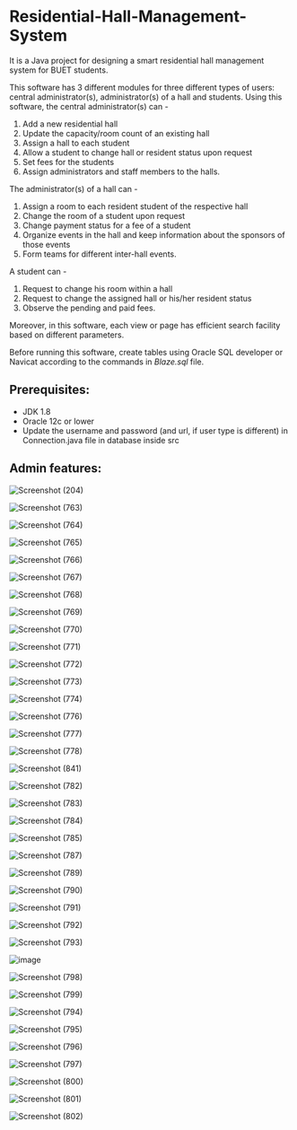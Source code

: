 # Residential-Hall-Management-System

It is a Java project for designing a smart residential hall management system for BUET students.

This software has 3 different modules for three different types of users: central administrator(s), administrator(s) of a hall and students. Using this software, the central administrator(s) can -

1.  Add a new residential hall
2.  Update the capacity/room count of an existing hall 
3.  Assign a hall to each student 
4.  Allow a student to change hall or resident status upon request 
5.  Set fees for the students 
6.  Assign administrators and staff members to the halls.

The administrator(s) of a hall can -

1.  Assign a room to each resident student of the respective hall 
2.  Change the room of a student upon request 
3.  Change payment status for a fee of a student
4.  Organize events in the hall and keep information about the sponsors of those events 
5.  Form teams for different inter-hall events.

A student can - 

1.  Request to change his room within a hall
2.  Request to change the assigned hall or his/her resident status
3.  Observe the pending and paid fees.

Moreover, in this software, each view or page has efficient search facility based on different parameters. 

Before running this software, create tables using Oracle SQL developer or Navicat according to the commands in _Blaze.sql_ file.

## Prerequisites:

- JDK 1.8
- Oracle 12c or lower
- Update the username and password (and url, if user type is different) in Connection.java file in database inside src

## Admin features:

![Screenshot (204)](https://user-images.githubusercontent.com/37974385/112370372-7f012100-8d07-11eb-876b-ae956cdd5246.png)

![Screenshot (763)](https://user-images.githubusercontent.com/37974385/188392972-cd36261b-206b-45d6-8b4a-1aaf26cc00f7.png)

![Screenshot (764)](https://user-images.githubusercontent.com/37974385/188393024-0483c952-4c3b-490f-a6dd-324d8f9fc9a8.png)

![Screenshot (765)](https://user-images.githubusercontent.com/37974385/188393101-6a8c9abb-c26c-4c57-a115-af9eea34a2e5.png)

![Screenshot (766)](https://user-images.githubusercontent.com/37974385/188393795-ce07c5f9-723e-4850-9829-2527b98a177b.png)

![Screenshot (767)](https://user-images.githubusercontent.com/37974385/188393846-e8fa07c9-a0f3-4ce2-be49-d3287bec9339.png)

![Screenshot (768)](https://user-images.githubusercontent.com/37974385/188393916-37c0fd4f-383b-445d-b954-67f03764b159.png)

![Screenshot (769)](https://user-images.githubusercontent.com/37974385/188393957-67bfda42-07b8-40c7-b45e-fe05a1dbe580.png)

![Screenshot (770)](https://user-images.githubusercontent.com/37974385/188393992-e1986999-98e3-4355-91fa-560083bd7313.png)

![Screenshot (771)](https://user-images.githubusercontent.com/37974385/188394042-cbe6090c-01ec-4b5b-b6dd-651bbbe4dda2.png)

![Screenshot (772)](https://user-images.githubusercontent.com/37974385/188394079-61293c36-0705-4f49-83af-4c580040097e.png)

![Screenshot (773)](https://user-images.githubusercontent.com/37974385/188394118-fcc681e2-56f0-47c8-815a-a2df82c07854.png)

![Screenshot (774)](https://user-images.githubusercontent.com/37974385/188394262-3ea600e6-eb52-49e7-b50a-14468d5572d6.png)

![Screenshot (776)](https://user-images.githubusercontent.com/37974385/188394374-c7fb446c-03a5-46da-9362-6db15143cd8b.png)

![Screenshot (777)](https://user-images.githubusercontent.com/37974385/188394428-c39b01d3-387c-4354-935b-0e1ce014a871.png)

![Screenshot (778)](https://user-images.githubusercontent.com/37974385/188394467-87c28f2a-4ec5-42fc-bf48-c6c8ed7d34d3.png)

![Screenshot (841)](https://user-images.githubusercontent.com/37974385/188394714-77f5fd34-1687-4bbd-a671-03307a920274.png)

![Screenshot (782)](https://user-images.githubusercontent.com/37974385/188394775-46d1ef53-8e21-46ac-bc4e-46d2a8fefe9f.png)

![Screenshot (783)](https://user-images.githubusercontent.com/37974385/188394829-8ac51bc8-94dd-4926-8b5f-9fd3eb512ac1.png)

![Screenshot (784)](https://user-images.githubusercontent.com/37974385/188394868-b3d653b1-5c07-43dd-892c-258a2305745d.png)

![Screenshot (785)](https://user-images.githubusercontent.com/37974385/188394914-13276cb6-d243-4c9d-86a5-623f814307de.png)

![Screenshot (787)](https://user-images.githubusercontent.com/37974385/188398058-5ee5937e-716f-484c-a034-1bdcd709438c.png)

![Screenshot (789)](https://user-images.githubusercontent.com/37974385/188398231-78f9ddb8-7df4-4667-9575-6600acc0f5d7.png)

![Screenshot (790)](https://user-images.githubusercontent.com/37974385/188398271-17591d2a-9b0f-44b7-a904-15e5aa51e9ea.png)

![Screenshot (791)](https://user-images.githubusercontent.com/37974385/188398389-b81de941-6b39-4eda-ae6c-605490087aad.png)

![Screenshot (792)](https://user-images.githubusercontent.com/37974385/188398421-2597c489-a4c5-43e8-831d-ec2951896352.png)

![Screenshot (793)](https://user-images.githubusercontent.com/37974385/188398801-f4570e83-c029-4614-aa04-3218cdca3039.png)

![image](https://user-images.githubusercontent.com/37974385/188399334-2a14b7cb-c19e-47db-a9e4-2f8e904a7a5d.png)

![Screenshot (798)](https://user-images.githubusercontent.com/37974385/188399413-bac8a98a-133f-4953-a046-3571cc426ca2.png)

![Screenshot (799)](https://user-images.githubusercontent.com/37974385/188399510-a68fda85-0338-450a-8332-cb25cc95bb72.png)

![Screenshot (794)](https://user-images.githubusercontent.com/37974385/188399587-43cba0be-e633-4c05-8118-dce06f03e900.png)

![Screenshot (795)](https://user-images.githubusercontent.com/37974385/188401257-ecc870e2-01e7-47fc-9273-a7cf9251aec6.png)

![Screenshot (796)](https://user-images.githubusercontent.com/37974385/188401325-324f6d1a-9db3-4055-a894-b9571b847fa5.png)

![Screenshot (797)](https://user-images.githubusercontent.com/37974385/188401425-b2f008c0-d6a5-4bf3-a0a7-e4d933d483e9.png)

![Screenshot (800)](https://user-images.githubusercontent.com/37974385/188401579-ba667962-25a7-43fe-b030-7cc8a42c0f6a.png)

![Screenshot (801)](https://user-images.githubusercontent.com/37974385/188401637-66d74f16-c7af-4486-8523-346b68f3df3a.png)

![Screenshot (802)](https://user-images.githubusercontent.com/37974385/188401674-e187d394-c1c8-4b41-84b1-53adbaf6939a.png)




































